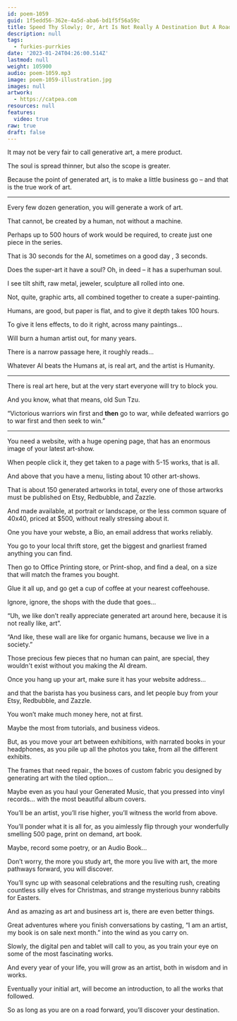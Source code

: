 ```yaml
---
id: poem-1059
guid: 1f5edd56-362e-4a5d-aba6-bd1f5f56a59c
title: Speed Thy Slowly; Or, Art Is Not Really A Destination But A Road That Takes You Wherever You Need To Be Next
description: null
tags:
  - furkies-purrkies
date: '2023-01-24T04:26:00.514Z'
lastmod: null
weight: 105900
audio: poem-1059.mp3
image: poem-1059-illustration.jpg
images: null
artwork:
  - https://catpea.com
resources: null
features:
  video: true
raw: true
draft: false
---
```


It may not be very fair to call generative art,
a mere product.

The soul is spread thinner,
but also the scope is greater.

Because the point of generated art,
is to make a little business go – and that is the true work of art.

---

Every few dozen generation,
you will generate a work of art.

That cannot, be created by a human,
not without a machine.

Perhaps up to 500 hours of work would be required,
to create just one piece in the series.

That is 30 seconds for the AI,
sometimes on a good day , 3 seconds.

Does the super-art it have a soul?
Oh, in deed – it has a superhuman soul.

I see tilt shift, raw metal,
jeweler, sculpture all rolled into one.

Not, quite, graphic arts,
all combined together to create a super-painting.

Humans, are good, but paper is flat,
and to give it depth takes 100 hours.

To give it lens effects,
to do it right, across many paintings…

Will burn a human artist out,
for many years.

There is a narrow passage here,
it roughly reads…

Whatever AI beats the Humans at,
is real art, and the artist is Humanity.

---

There is real art here,
but at the very start everyone will try to block you.

And you know,
what that means, old Sun Tzu.

“Victorious warriors win first and __then__ go to war,
while defeated warriors go to war first and then seek to win.”

---

You need a website, with a huge opening page,
that has an enormous image of your latest art-show.

When people click it,
they get taken to a page with 5-15 works, that is all.

And above that you have a menu,
listing about 10 other art-shows.

That is about 150 generated artworks in total,
every one of those artworks must be published on Etsy, Redbubble, and Zazzle.

And made available, at portrait or landscape,
or the less common square of 40x40, priced at $500, without really stressing about it.

One you have your webste,
a Bio, an email address that works reliably.

You go to your local thrift store,
get the biggest and gnarliest framed anything you can find.

Then go to Office Printing store, or Print-shop,
and find a deal, on a size that will match the frames you bought.

Glue it all up,
and go get a cup of coffee at your nearest coffeehouse.

Ignore, ignore,
the shops with the dude that goes...

“Uh, we like don’t really appreciate generated art around here,
because it is not really like, art”.

“And like, these wall are like for organic humans,
because we live in a society.”

Those precious few pieces that no human can paint,
are special, they wouldn't exist without you making the AI dream.

Once you hang up your art,
make sure it has your website address…

and that the barista has you business cars,
and let people buy from your Etsy, Redbubble, and Zazzle.

You won’t make much money here,
not at first.

Maybe the most from tutorials,
and business videos.

But, as you move your art between exhibitions, with narrated books in your headphones,
as you pile up all the photos you take, from all the different exhibits.

The frames that need repair.,
the boxes of custom fabric you designed by generating art with the tiled option…

Maybe even as you haul your Generated Music,
that you pressed into vinyl records… with the most beautiful album covers.

You’ll be an artist, you’ll rise higher,
you’ll witness the world from above.

You’ll ponder what it is all for,
as you aimlessly flip through your wonderfully smelling 500 page, print on demand, art book.

Maybe, record some poetry,
or an Audio Book…

Don’t worry, the more you study art, the more you live with art,
the more pathways forward, you will discover.

You’ll sync up with seasonal celebrations and the resulting rush,
creating countless silly elves for Christmas, and strange mysterious bunny rabbits for Easters.

And as amazing as art and business art is,
there are even better things.

Great adventures where you finish conversations by casting,
“I am an artist, my book is on sale next month.” into the wind as you carry on.

Slowly, the digital pen and tablet will call to you,
as you train your eye on some of the most fascinating works.

And every year of your life,
you will grow as an artist, both in wisdom and in works.

Eventually your initial art,
will become an introduction, to all the works that followed.

So as long as you are on a road forward,
you’ll discover your destination.
